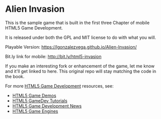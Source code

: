 # Alien Invasion

This is the sample game that is built in the first three Chapter of
mobile HTML5 Game Development.

It is released under both the GPL and MIT license to do with what you will.

Playable Version:
https://lgonzalezvega.github.io/Alien-Invasion/

Bit.ly link for mobile:
http://bit.ly/html5-invasion

If you make an interesting fork or enhancement of the game, let me know and it'll get
linked to here. This original repo will stay matching the code in the book.

For more [HTML5 Game Development](http://www.html5gamedevelopment.org) resources, see:

- [HTML5 Game Demos](http://www.html5gamedevelopment.org/html5-demos)
- [HTML5 GameDev Tutorials](http://www.html5gamedevelopment.org/html5-game-tutorials)
- [HTML5 Game Development News](http://www.html5gamedevelopment.org/html5-news)
- [HTML5 Game Engines](http://www.html5gamedevelopment.org/html5-engines)
